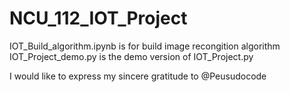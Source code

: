 # NCU_112_IOT_Project

IOT_Build_algorithm.ipynb is for build image recongition algorithm
IOT_Project_demo.py is the demo version of IOT_Project.py


I would like to express my sincere gratitude to @Peusudocode

